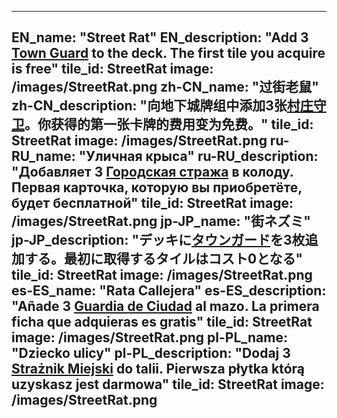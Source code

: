 ---

EN_name: "Street Rat"
EN_description: "Add 3 <a href = '../en/monsters#RoyalGuard'>Town Guard</a> to the deck. The first tile you acquire is free"
tile_id: StreetRat
image: /images/StreetRat.png
zh-CN_name: "过街老鼠"
zh-CN_description: "向地下城牌组中添加3张<a href = '../zh_cn/monsters#RoyalGuard'>村庄守卫</a>。你获得的第一张卡牌的费用变为免费。"
tile_id: StreetRat
image: /images/StreetRat.png
ru-RU_name: "Уличная крыса"
ru-RU_description: "Добавляет 3 <a href = '../ru_ru/monsters#RoyalGuard'>Городская стража</a> в колоду. Первая карточка, которую вы приобретёте, будет бесплатной"
tile_id: StreetRat
image: /images/StreetRat.png
jp-JP_name: "街ネズミ"
jp-JP_description: "デッキに<a href = '../jp_jp/monsters#RoyalGuard'>タウンガード</a>を3枚追加する。最初に取得するタイルはコスト0となる"
tile_id: StreetRat
image: /images/StreetRat.png
es-ES_name: "Rata Callejera"
es-ES_description: "Añade 3 <a href = '../es_es/monsters#RoyalGuard'>Guardia de Ciudad</a> al mazo. La primera ficha que adquieras es gratis"
tile_id: StreetRat
image: /images/StreetRat.png
pl-PL_name: "Dziecko ulicy"
pl-PL_description: "Dodaj 3 <a href = '../pl_pl/monsters#RoyalGuard'>Strażnik Miejski</a> do talii. Pierwsza płytka którą uzyskasz jest darmowa"
tile_id: StreetRat
image: /images/StreetRat.png
---